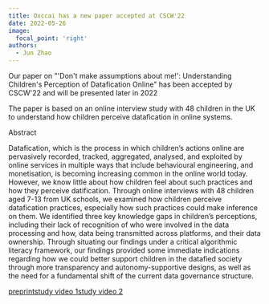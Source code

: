 ```yaml
---
title: Oxccai has a new paper accepted at CSCW'22
date: 2022-05-26
image:
  focal_point: 'right'
authors:
  - Jun Zhao
---
```



Our paper on "'Don't make assumptions about me!': Understanding Children's Perception of Datafication Online" has been accepted by CSCW'22 and will be presented later in 2022

The paper is based on an online interview study with 48 children in the UK to understand how children perceive datafication in online systems. 

Abstract

Datafication, which is the process in which children’s actions online are pervasively recorded, tracked, aggregated, analysed, and exploited by online services in multiple ways that include behavioural engineering, and monetisation, is becoming increasing common in the online world today. However, we know little about how children feel about such practices and how they perceive datification. Through online interviews with 48 children aged 7-13 from UK schools, we examined how children perceive datafication practices, especially how such practices could make inference on them. We identified three key knowledge gaps in children’s perceptions, including their lack of recognition of who were involved in the data processing and how, data being transmitted across platforms, and their data ownership. Through situating our findings under a critical algorithmic literacy framework, our findings provided some immediate indications regarding how we could better support children in the datafied society through more transparency and autonomy-supportive designs, as well as the need for a fundamental shift of the current data governance structure.

 

[preprint](https://www.tiffanygewang.com/publication/paper-placeholder-8/paper-placeholder-8.pdf)[study video 1](https://www.youtube.com/watch?v=y4Yi8QhYtdA)[study video 2](https://www.youtube.com/watch?v=eABeCkdwEeU)

